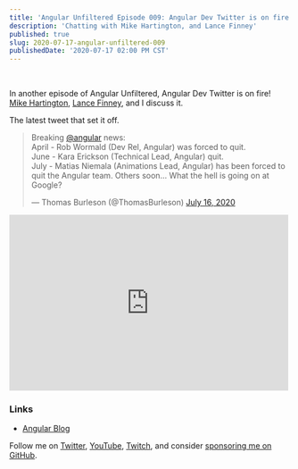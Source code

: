 ```yaml
---
title: 'Angular Unfiltered Episode 009: Angular Dev Twitter is on fire'
description: 'Chatting with Mike Hartington, and Lance Finney'
published: true
slug: 2020-07-17-angular-unfiltered-009
publishedDate: '2020-07-17 02:00 PM CST'
---
```

<br/>

In another episode of Angular Unfiltered, Angular Dev Twitter is on fire! [Mike Hartington](https://twitter.com/mhartington), [Lance Finney](https://twitter.com/lmfinneycoder), and I discuss it.

The latest tweet that set it off.

<div class="center">
  <blockquote class="twitter-tweet" data-partner="tweetdeck"><p lang="en" dir="ltr">Breaking <a href="https://twitter.com/angular?ref_src=twsrc%5Etfw">@angular</a> news: <br>April - Rob Wormald (Dev Rel, Angular) was forced to quit.<br>June - Kara Erickson (Technical Lead, Angular) quit. <br>July - Matias Niemala (Animations Lead, Angular) has been forced to quit the Angular team. Others soon... What the hell is going on at Google?</p>&mdash; Thomas Burleson (@ThomasBurleson) <a href="https://twitter.com/ThomasBurleson/status/1283902169226280960?ref_src=twsrc%5Etfw">July 16, 2020</a></blockquote>
  <script async src="https://platform.twitter.com/widgets.js" charset="utf-8"></script>
</div>

<div class="center">
  <iframe width="500" height="315" src="https://www.youtube.com/embed/mJHy6YzZIbc" frameborder="0" allow="accelerometer; autoplay; encrypted-media; gyroscope; picture-in-picture" allowfullscreen></iframe>
</div>

### Links

- [Angular Blog](https://blog.angular.io)

Follow me on [Twitter](https://twitter.com/brandontroberts), [YouTube](https://youtube.com/brandonrobertsdev), [Twitch](https://twitch.tv/brandontroberts), and consider [sponsoring me on GitHub](https://github.com/sponsors/brandonroberts).
